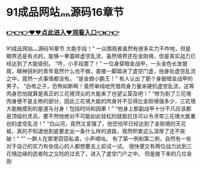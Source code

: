 # 91成品网站灬源码16章节

### <a href="https://github.com/xinfue/dunp/issues/2">👉👉👉♥♥点此进入♥观看入口👈👉👉</a>

91成品网站灬源码16章节
大能手段！”
    一众围观者虽然有很多实力不咋地，但是眼界还是有点的，能够一拳震碎虚空乱流，虽然境界还在金刚境，但是真实战力已经达到了大能级别。
    “哼，小手段罢了！”
    一位身穿暗金战甲，一头金色长发披肩，眼神锐利的青年竟然什么也不做，直接一脚踏进了虚空门虚，他身处虚空乱流之中，竟然一点事情都没有。
    “是金翅小鹏王！”
    有人认出了那个身披暗金战甲的男子。
    “白帝之子，恐怖如斯啊！竟然单纯地凭借肉身力量来硬抗虚空乱流，这等肉身恐怕就算是真正的三花境顶尖的大能来了也望尘莫及吧！”
    “修为到了三花境肉身便不是主修的部分，因此三花境大能的肉身并不见得比金刚境强多少，三花境大能触摸到的是道与分身！包括时间和因果！”
    “他身上那副战甲十分不凡应该都是顶级的灵兵，要不然他绝对不可能如此轻松的就抵抗住可以令寻常三花境大能重创的虚空乱流！”
    “白山河，竟然又变强了，他恐怕早已经达到了金刚境的天花板，真的不知道他到底要走出一条什么样的道路，竟然积累这么深厚了还不突破！”
    “”
    一群人在那里窃窃私语，小声嘀咕。
    有了第一例和第二例，自然有一些对于自己的实力有些信心的人都想要去上前试一试。
    很快便又有两位战力达到三花境边缘的武者险之又险的过去了，进入了虚空门户之中。
    但是接下来的几位金刚
